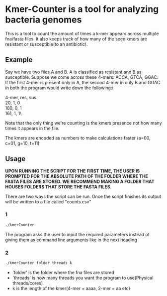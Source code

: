 # Kmer-Counter is a tool for analyzing bacteria genomes

This is a tool to count the amount of times a k-mer appears across multiple fna/fasta files. It also keeps track of how many of the seen kmers are resistant or susceptible(to an antibiotic).

## Example

Say we have two files A and B. A is classified as resistant and B as susceptible. Suppose we come across these 4-mers. ACCA, GTCA, GGAC. If the first 4-mer is present only in A, the second 4-mer in only B and GGAC in both the program would write down the following:\

4-mer, res, sus\
20, 1, 0\
180, 0, 1\
161, 1, 1\

Note that the only thing we're counting is the kmers presence not how many times it appears in the file.

The kmers are encoded as numbers to make calculations faster (a=00, c=01, g=10, t=11)

## Usage

**UPON RUNNING THE SCRIPT FOR THE FIRST TIME, THE USER IS PROMPTED FOR THE ABSOLUTE PATH OF THE FOLDER WHERE THE FASTA FILES ARE STORED. WE RECOMMEND MAKING A FOLDER THAT HOUSES FOLDERS THAT STORE THE FASTA FILES.**

There are two ways the script can be run. Once the script finishes its output will be written to a file called "counts.csv"

### 1

```bash
./kmerCounter
```

The program asks the user to input the required parameters instead of giving them as command line arguments like in the next heading

### 2

```bash
./kmerCounter folder threads k
```

- 'folder' is the folder where the fna files are stored
- 'threads' is how many threads you want the program to use(Physical threads/cores)
- k is the length of the kmer(4-mer = aaaa, 2-mer = aa etc)
